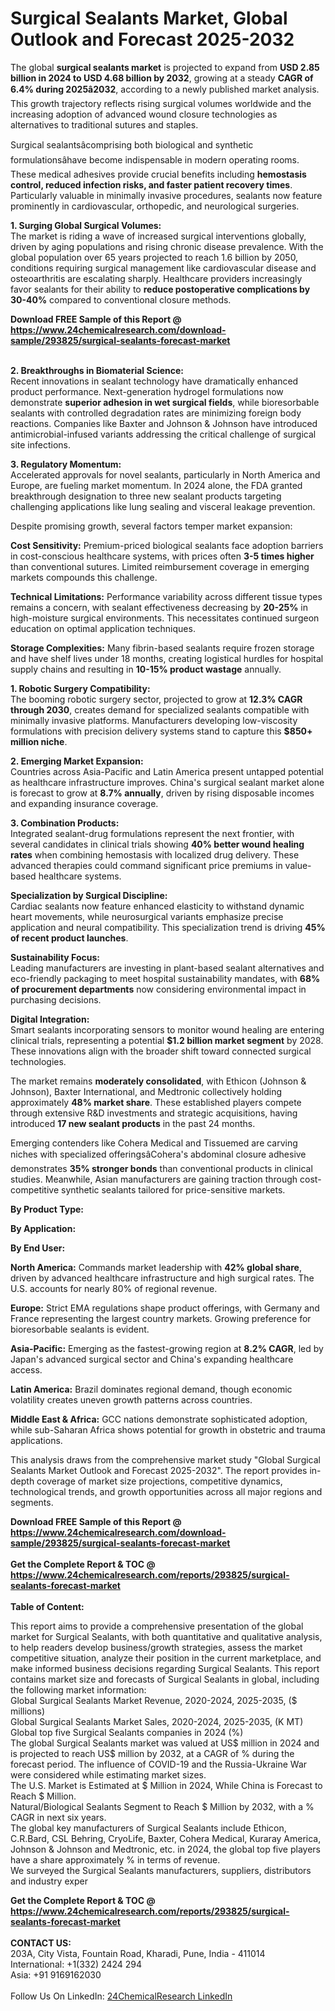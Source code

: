 <h1>Surgical Sealants Market, Global Outlook and Forecast 2025-2032</h1><p>The global <strong>surgical sealants market</strong> is projected to expand from <strong>USD 2.85 billion in 2024 to USD 4.68 billion by 2032</strong>, growing at a steady <strong>CAGR of 6.4% during 2025â2032</strong>, according to a newly published market analysis. This growth trajectory reflects rising surgical volumes worldwide and the increasing adoption of advanced wound closure technologies as alternatives to traditional sutures and staples.</p><p>Surgical sealantsâcomprising both biological and synthetic formulationsâhave become indispensable in modern operating rooms. These medical adhesives provide crucial benefits including <strong>hemostasis control, reduced infection risks, and faster patient recovery times</strong>. Particularly valuable in minimally invasive procedures, sealants now feature prominently in cardiovascular, orthopedic, and neurological surgeries.</p><p><strong>1. Surging Global Surgical Volumes:</strong><br>
The market is riding a wave of increased surgical interventions globally, driven by aging populations and rising chronic disease prevalence. With the global population over 65 years projected to reach 1.6 billion by 2050, conditions requiring surgical management like cardiovascular disease and osteoarthritis are escalating sharply. Healthcare providers increasingly favor sealants for their ability to <strong>reduce postoperative complications by 30-40%</strong> compared to conventional closure methods.</p><div><b>Download FREE Sample of this Report @ 
            <a href="https://www.24chemicalresearch.com/download-sample/293825/surgical-sealants-forecast-market">
            https://www.24chemicalresearch.com/download-sample/293825/surgical-sealants-forecast-market</a></b></div><br><p><strong>2. Breakthroughs in Biomaterial Science:</strong><br>
Recent innovations in sealant technology have dramatically enhanced product performance. Next-generation hydrogel formulations now demonstrate <strong>superior adhesion in wet surgical fields</strong>, while bioresorbable sealants with controlled degradation rates are minimizing foreign body reactions. Companies like Baxter and Johnson &amp; Johnson have introduced antimicrobial-infused variants addressing the critical challenge of surgical site infections.</p><p><strong>3. Regulatory Momentum:</strong><br>
Accelerated approvals for novel sealants, particularly in North America and Europe, are fueling market momentum. In 2024 alone, the FDA granted breakthrough designation to three new sealant products targeting challenging applications like lung sealing and visceral leakage prevention.</p><p>Despite promising growth, several factors temper market expansion:</p><p><strong>Cost Sensitivity:</strong> Premium-priced biological sealants face adoption barriers in cost-conscious healthcare systems, with prices often <strong>3-5 times higher</strong> than conventional sutures. Limited reimbursement coverage in emerging markets compounds this challenge.</p><p><strong>Technical Limitations:</strong> Performance variability across different tissue types remains a concern, with sealant effectiveness decreasing by <strong>20-25%</strong> in high-moisture surgical environments. This necessitates continued surgeon education on optimal application techniques.</p><p><strong>Storage Complexities:</strong> Many fibrin-based sealants require frozen storage and have shelf lives under 18 months, creating logistical hurdles for hospital supply chains and resulting in <strong>10-15% product wastage</strong> annually.</p><p><strong>1. Robotic Surgery Compatibility:</strong><br>
The booming robotic surgery sector, projected to grow at <strong>12.3% CAGR through 2030</strong>, creates demand for specialized sealants compatible with minimally invasive platforms. Manufacturers developing low-viscosity formulations with precision delivery systems stand to capture this <strong>$850+ million niche</strong>.</p><p><strong>2. Emerging Market Expansion:</strong><br>
Countries across Asia-Pacific and Latin America present untapped potential as healthcare infrastructure improves. China's surgical sealant market alone is forecast to grow at <strong>8.7% annually</strong>, driven by rising disposable incomes and expanding insurance coverage.</p><p><strong>3. Combination Products:</strong><br>
Integrated sealant-drug formulations represent the next frontier, with several candidates in clinical trials showing <strong>40% better wound healing rates</strong> when combining hemostasis with localized drug delivery. These advanced therapies could command significant price premiums in value-based healthcare systems.</p><p><strong>Specialization by Surgical Discipline:</strong><br>
	Cardiac sealants now feature enhanced elasticity to withstand dynamic heart movements, while neurosurgical variants emphasize precise application and neural compatibility. This specialization trend is driving <strong>45% of recent product launches</strong>.</p><p><strong>Sustainability Focus:</strong><br>
	Leading manufacturers are investing in plant-based sealant alternatives and eco-friendly packaging to meet hospital sustainability mandates, with <strong>68% of procurement departments</strong> now considering environmental impact in purchasing decisions.</p><p><strong>Digital Integration:</strong><br>
	Smart sealants incorporating sensors to monitor wound healing are entering clinical trials, representing a potential <strong>$1.2 billion market segment</strong> by 2028. These innovations align with the broader shift toward connected surgical technologies.</p><p>The market remains <strong>moderately consolidated</strong>, with Ethicon (Johnson &amp; Johnson), Baxter International, and Medtronic collectively holding approximately <strong>48% market share</strong>. These established players compete through extensive R&amp;D investments and strategic acquisitions, having introduced <strong>17 new sealant products</strong> in the past 24 months.</p><p>Emerging contenders like Cohera Medical and Tissuemed are carving niches with specialized offeringsâCohera's abdominal closure adhesive demonstrates <strong>35% stronger bonds</strong> than conventional products in clinical studies. Meanwhile, Asian manufacturers are gaining traction through cost-competitive synthetic sealants tailored for price-sensitive markets.</p><p><strong>By Product Type:</strong></p><p><strong>By Application:</strong></p><p><strong>By End User:</strong></p><p><strong>North America:</strong> Commands market leadership with <strong>42% global share</strong>, driven by advanced healthcare infrastructure and high surgical rates. The U.S. accounts for nearly 80% of regional revenue.</p><p><strong>Europe:</strong> Strict EMA regulations shape product offerings, with Germany and France representing the largest country markets. Growing preference for bioresorbable sealants is evident.</p><p><strong>Asia-Pacific:</strong> Emerging as the fastest-growing region at <strong>8.2% CAGR</strong>, led by Japan's advanced surgical sector and China's expanding healthcare access.</p><p><strong>Latin America:</strong> Brazil dominates regional demand, though economic volatility creates uneven growth patterns across countries.</p><p><strong>Middle East &amp; Africa:</strong> GCC nations demonstrate sophisticated adoption, while sub-Saharan Africa shows potential for growth in obstetric and trauma applications.</p><p>This analysis draws from the comprehensive market study "Global Surgical Sealants Market Outlook and Forecast 2025-2032". The report provides in-depth coverage of market size projections, competitive dynamics, technological trends, and growth opportunities across all major regions and segments.</p><div><b>Download FREE Sample of this Report @ 
            <a href="https://www.24chemicalresearch.com/download-sample/293825/surgical-sealants-forecast-market">
            https://www.24chemicalresearch.com/download-sample/293825/surgical-sealants-forecast-market</a></b></div><br><div><b>Get the Complete Report & TOC @ 
            <a href="https://www.24chemicalresearch.com/reports/293825/surgical-sealants-forecast-market">
            https://www.24chemicalresearch.com/reports/293825/surgical-sealants-forecast-market</a></b></div><br>
            <b>Table of Content:</b><p>This report aims to provide a comprehensive presentation of the global market for Surgical Sealants, with both quantitative and qualitative analysis, to help readers develop business/growth strategies, assess the market competitive situation, analyze their position in the current marketplace, and make informed business decisions regarding Surgical Sealants. This report contains market size and forecasts of Surgical Sealants in global, including the following market information:<br />
Global Surgical Sealants Market Revenue, 2020-2024, 2025-2035, ($ millions)<br />
Global Surgical Sealants Market Sales, 2020-2024, 2025-2035, (K MT)<br />
Global top five Surgical Sealants companies in 2024 (%)<br />
The global Surgical Sealants market was valued at US$ million in 2024 and is projected to reach US$ million by 2032, at a CAGR of % during the forecast period. The influence of COVID-19 and the Russia-Ukraine War were considered while estimating market sizes.<br />
The U.S. Market is Estimated at $ Million in 2024, While China is Forecast to Reach $ Million.<br />
Natural/Biological Sealants Segment to Reach $ Million by 2032, with a % CAGR in next six years.<br />
The global key manufacturers of Surgical Sealants include Ethicon, C.R.Bard, CSL Behring, CryoLife, Baxter, Cohera Medical, Kuraray America, Johnson & Johnson and Medtronic, etc. in 2024, the global top five players have a share approximately % in terms of revenue.<br />
We surveyed the Surgical Sealants manufacturers, suppliers, distributors and industry exper</p><div><b>Get the Complete Report & TOC @ 
            <a href="https://www.24chemicalresearch.com/reports/293825/surgical-sealants-forecast-market">
            https://www.24chemicalresearch.com/reports/293825/surgical-sealants-forecast-market</a></b></div><br><b>CONTACT US:</b><br>
            203A, City Vista, Fountain Road, Kharadi, Pune, India - 411014<br>
            International: +1(332) 2424 294<br>
            Asia: +91 9169162030 <br><br>
            Follow Us On LinkedIn: <a href="https://www.linkedin.com/company/24chemicalresearch/">24ChemicalResearch LinkedIn</a>